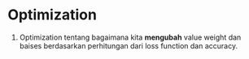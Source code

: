 # Optimization

1. Optimization tentang bagaimana kita **mengubah** value weight dan baises berdasarkan perhitungan dari loss function dan accuracy.

